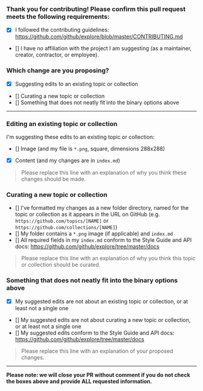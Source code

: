 ### Thank you for contributing! Please confirm this pull request meets the following requirements:

- [x] I followed the contributing guidelines: https://github.com/github/explore/blob/master/CONTRIBUTING.md
- [] I have no affiliation with the project I am suggesting (as a maintainer, creator, contractor, or employee).

### Which change are you proposing?

  - [x] Suggesting edits to an existing topic or collection
  - [] Curating a new topic or collection
  - [] Something that does not neatly fit into the binary options above

---------------------------------------------------------------------

<!-- ⚠️ Please select either this section... ⚠️ -->
### Editing an existing topic or collection

I'm suggesting these edits to an existing topic or collection:
- [] Image (and my file is `*.png`, square, dimensions 288x288)
- [x] Content (and my changes are in `index.md`)

> Please replace this line with an explanation of why you think these changes should be made.

<!-- ⚠️ ... or this section ⚠️ -->
### Curating a new topic or collection

- [] I've formatted my changes as a new folder directory, named for the topic or collection as it appears in the URL on GitHub (e.g. `https://github.com/topics/[NAME]` or `https://github.com/collections/[NAME]`)
- [] My folder contains a `*.png` image (if applicable) and `index.md`
- [] All required fields in my `index.md` conform to the Style Guide and API docs: https://github.com/github/explore/tree/master/docs

> Please replace this line with an explanation of why you think this topic or collection should be curated.

<!-- ⚠️ ... or this section ⚠️ -->
### Something that does not neatly fit into the binary options above

- [x] My suggested edits are not about an existing topic or collection, or at least not a single one
- [] My suggested edits are not about curating a new topic or collection, or at least not a single one
- [] My suggested edits conform to the Style Guide and API docs: https://github.com/github/explore/tree/master/docs

> Please replace this line with an explanation of your proposed changes.

---------------------------------------------------------------------

**Please note: we will close your PR without comment if you do not check the boxes above and provide ALL requested information.**
